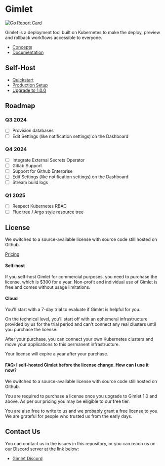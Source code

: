 # Gimlet

[![Go Report Card](https://goreportcard.com/badge/github.com/gimlet-io/gimlet)](https://goreportcard.com/report/github.com/gimlet-io/gimlet)

Gimlet is a deployment tool built on Kubernetes to make the deploy, preview and rollback workflows accessible to everyone.

- [Concepts](https://gimlet.io/docs/concepts)
- [Documentation](https://gimlet.io/docs/)

## Self-Host

- [Quickstart](https://gimlet.io/docs/self-host/quickstart)
- [Production Setup](https://gimlet.io/docs/self-host/production-setup)
- [Upgrade to 1.0.0](https://gimlet.io/blog/steps-to-upgrade-gimlet-to-v1-0-0)

## Roadmap

### Q3 2024

- [ ] Provision databases
- [ ] Edit Settings (like notification settings) on the Dashboard

### Q4 2024

- [ ] Integrate External Secrets Operator
- [ ] Gitlab Support
- [ ] Support for Github Enterprise
- [ ] Edit Settings (like notification settings) on the Dashboard
- [ ] Stream build logs

### Q1 2025

- [ ] Respect Kubernetes RBAC
- [ ] Flux tree / Argo style resource tree

## License

We switched to a source-available license with source code still hosted on Github.

[Pricing](https://gimlet.io/pricing)

#### Self-host

If you self-host Gimlet for commercial purposes, you need to purchase the license, which is $300 for a year. 
Non-profit and individual use of Gimlet is free and comes without usage limitations.

#### Cloud

You'll start with a 7-day trial to evaluate if Gimlet is helpful for you.

On the technical level, you'll start off with an ephemeral infrastructure provided by us for the trial period and can't connect any real clusters until you purchase the license.

After your purchase, you can connect your own Kubernetes clusters and move your applications to this permanent infrastructure.

Your license will expire a year after your purchase.

#### FAQ: I self-hosted Gimlet before the license change. How can I use it now?

We switched to a source-available license with source code still hosted on Github.

You are required to purchase a license once you upgrade to Gimlet 1.0 and above. As per our pricing you may be eiligible to our free tier.

You are also free to write to us and we probably grant a free license to you. We are grateful for people who trusted us from the early days.

## Contact Us

You can contact us in the issues in this repository, or you can reach us on our Discord server at the link below:
- [Gimlet Discord](https://discord.com/invite/ZwQDxPkYzE)
